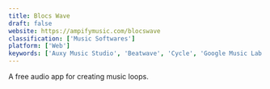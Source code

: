 ```yaml
---
title: Blocs Wave
draft: false 
website: https://ampifymusic.com/blocswave
classification: ['Music Softwares']
platform: ['Web']
keywords: ['Auxy Music Studio', 'Beatwave', 'Cycle', 'Google Music Lab', 'Groovebox', 'Keezy Drummer', 'Medly', 'NodeBeat', 'Pacemaker', 'Ramsophone', 'Rhythm Necklace', 'Sampulator', 'Silenz', 'Splice Beat Maker', 'Super Looper', 'The Rick Astley Remixer', 'The Trap Factory', 'Type Drummer', 'Wavepot', 'keezy']
---
```

A free audio app for creating music loops.